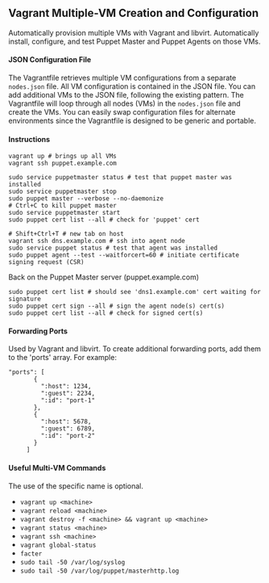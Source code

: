 ## Vagrant Multiple-VM Creation and Configuration
Automatically provision multiple VMs with Vagrant and libvirt. Automatically install, configure, and test
Puppet Master and Puppet Agents on those VMs. 


#### JSON Configuration File
The Vagrantfile retrieves multiple VM configurations from a separate `nodes.json` file. All VM configuration is
contained in the JSON file. You can add additional VMs to the JSON file, following the existing pattern. The
Vagrantfile will loop through all nodes (VMs) in the `nodes.json` file and create the VMs. You can easily swap
configuration files for alternate environments since the Vagrantfile is designed to be generic and portable.

#### Instructions
```
vagrant up # brings up all VMs
vagrant ssh puppet.example.com

sudo service puppetmaster status # test that puppet master was installed
sudo service puppetmaster stop
sudo puppet master --verbose --no-daemonize
# Ctrl+C to kill puppet master
sudo service puppetmaster start
sudo puppet cert list --all # check for 'puppet' cert

# Shift+Ctrl+T # new tab on host
vagrant ssh dns.example.com # ssh into agent node
sudo service puppet status # test that agent was installed
sudo puppet agent --test --waitforcert=60 # initiate certificate signing request (CSR)
```
Back on the Puppet Master server (puppet.example.com)
```
sudo puppet cert list # should see 'dns1.example.com' cert waiting for signature
sudo puppet cert sign --all # sign the agent node(s) cert(s)
sudo puppet cert list --all # check for signed cert(s)
```
#### Forwarding Ports
Used by Vagrant and libvirt. To create additional forwarding ports, add them to the 'ports' array. For example:
 ```
 "ports": [
        {
          ":host": 1234,
          ":guest": 2234,
          ":id": "port-1"
        },
        {
          ":host": 5678,
          ":guest": 6789,
          ":id": "port-2"
        }
      ]
```
#### Useful Multi-VM Commands
The use of the specific <machine> name is optional.
* `vagrant up <machine>`
* `vagrant reload <machine>`
* `vagrant destroy -f <machine> && vagrant up <machine>`
* `vagrant status <machine>`
* `vagrant ssh <machine>`
* `vagrant global-status`
* `facter`
* `sudo tail -50 /var/log/syslog`
* `sudo tail -50 /var/log/puppet/masterhttp.log`

